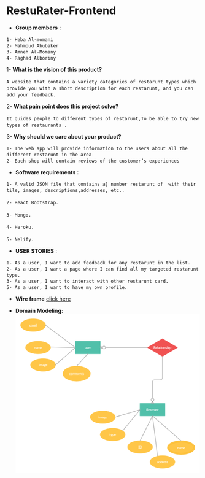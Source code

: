# RestuRater-Frontend


* **Group members** : 
```
1- Heba Al-momani
2- Mahmoud Abubaker
3- Amneh Al-Momany
4- Raghad Alboriny
```


1- **What is the vision of this product?**

`A website that contains a variety categories of restarunt types which provide you with a short description for each restarunt, and you can add your feedback.`

2- **What pain point does this project solve?**

`It guides people to different types of restarunt,To be able to try new types of restaurants .`


3- **Why should we care about your product?**

```
1- The web app will provide information to the users about all the different restarunt in the area
2- Each shop will contain reviews of the customer’s experiences
```


* **Software requirements :**
```
1- A valid JSON file that contains a] number restarunt of  with their tile, images, descriptions,addresses, etc..

2- React Bootstrap.

3- Mongo.

4- Heroku.

5- Nelify.
```

* **USER STORIES** :
```
1- As a user, I want to add feedback for any restarunt in the list.
2- As a user, I want a page where I can find all my targeted restarunt type.
3- As a user, I want to interact with other restarunt card.
5- As a user, I want to have my own profile.
```

* **Wire frame** [click here](https://miro.com/app/board/o9J_l27rkZ0=/)

* **Domain Modeling:**
![img](./Workspace.png)

